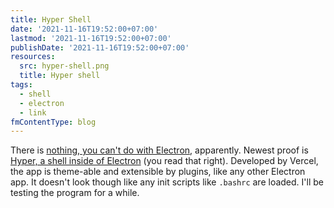 ```yaml
---
title: Hyper Shell
date: '2021-11-16T19:52:00+07:00'
lastmod: '2021-11-16T19:52:00+07:00'
publishDate: '2021-11-16T19:52:00+07:00'
resources:
  src: hyper-shell.png
  title: Hyper shell
tags:
  - shell
  - electron
  - link
fmContentType: blog
---
```


There is [nothing, you can't do with Electron](https://github.com/sindresorhus/awesome-electron), apparently. Newest proof is [Hyper, a shell inside of Electron](https://hyper.is/) (you read that right). Developed by Vercel, the app is theme-able and extensible by plugins, like any other Electron app. It doesn't look though like any init scripts like `.bashrc` are loaded. I'll be testing the program for a while.
